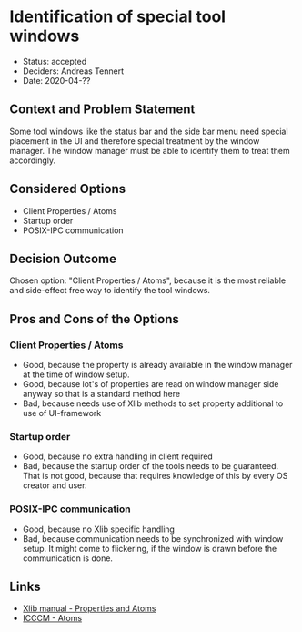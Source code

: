# Identification of special tool windows

* Status: accepted
* Deciders: Andreas Tennert
* Date: 2020-04-??

## Context and Problem Statement

Some tool windows like the status bar and the side bar menu need special placement in the UI and therefore special treatment by the window manager. The window manager must be able to identify them to treat them accordingly.

## Considered Options

* Client Properties / Atoms
* Startup order
* POSIX-IPC communication

## Decision Outcome

Chosen option: "Client Properties / Atoms", because it is the most reliable and side-effect free way to identify the tool windows.

## Pros and Cons of the Options <!-- optional -->

### Client Properties / Atoms

* Good, because the property is already available in the window manager at the time of window setup.
* Good, because lot's of properties are read on window manager side anyway so that is a standard method here
* Bad, because needs use of Xlib methods to set property additional to use of UI-framework

### Startup order

* Good, because no extra handling in client required
* Bad, because the startup order of the tools needs to be guaranteed. That is not good, because that requires knowledge of this by every OS creator and user.

### POSIX-IPC communication

* Good, because no Xlib specific handling
* Bad, because communication needs to be synchronized with window setup. It might come to flickering, if the window is drawn before the communication is done.

## Links <!-- optional -->

* [Xlib manual - Properties and Atoms](https://tronche.com/gui/x/xlib/window-information/properties-and-atoms.html)
* [ICCCM - Atoms](https://tronche.com/gui/x/icccm/sec-1.html#s-1.2)
